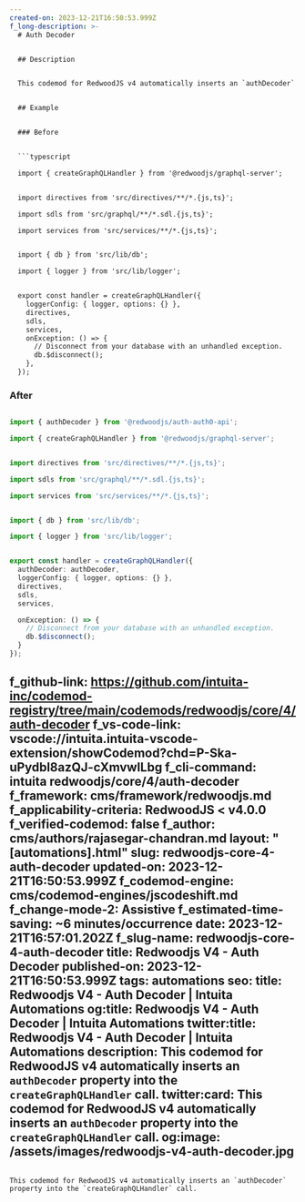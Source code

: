 ```yaml
---
created-on: 2023-12-21T16:50:53.999Z
f_long-description: >-
  # Auth Decoder


  ## Description


  This codemod for RedwoodJS v4 automatically inserts an `authDecoder` property into the `createGraphQLHandler` call if it's not already present. It also adds an import statement for `authDecoder` from `@redwoodjs/auth-auth0-api` at the beginning of the file, ensuring that the necessary functionality for authentication is correctly integrated.


  ## Example


  ### Before


  ```typescript

  import { createGraphQLHandler } from '@redwoodjs/graphql-server';


  import directives from 'src/directives/**/*.{js,ts}';

  import sdls from 'src/graphql/**/*.sdl.{js,ts}';

  import services from 'src/services/**/*.{js,ts}';


  import { db } from 'src/lib/db';

  import { logger } from 'src/lib/logger';


  export const handler = createGraphQLHandler({
    loggerConfig: { logger, options: {} },
    directives,
    sdls,
    services,
    onException: () => {
      // Disconnect from your database with an unhandled exception.
      db.$disconnect();
    },
  });

  ```


  ### After


  ```typescript

  import { authDecoder } from '@redwoodjs/auth-auth0-api';

  import { createGraphQLHandler } from '@redwoodjs/graphql-server';


  import directives from 'src/directives/**/*.{js,ts}';

  import sdls from 'src/graphql/**/*.sdl.{js,ts}';

  import services from 'src/services/**/*.{js,ts}';


  import { db } from 'src/lib/db';

  import { logger } from 'src/lib/logger';


  export const handler = createGraphQLHandler({
    authDecoder: authDecoder,
    loggerConfig: { logger, options: {} },
    directives,
    sdls,
    services,

    onException: () => {
      // Disconnect from your database with an unhandled exception.
      db.$disconnect();
    }
  });

  ```
f_github-link: https://github.com/intuita-inc/codemod-registry/tree/main/codemods/redwoodjs/core/4/auth-decoder
f_vs-code-link: vscode://intuita.intuita-vscode-extension/showCodemod?chd=P-Ska-uPydbl8azQJ-cXmvwILbg
f_cli-command: intuita redwoodjs/core/4/auth-decoder
f_framework: cms/framework/redwoodjs.md
f_applicability-criteria: RedwoodJS < v4.0.0
f_verified-codemod: false
f_author: cms/authors/rajasegar-chandran.md
layout: "[automations].html"
slug: redwoodjs-core-4-auth-decoder
updated-on: 2023-12-21T16:50:53.999Z
f_codemod-engine: cms/codemod-engines/jscodeshift.md
f_change-mode-2: Assistive
f_estimated-time-saving: ~6 minutes/occurrence
date: 2023-12-21T16:57:01.202Z
f_slug-name: redwoodjs-core-4-auth-decoder
title: Redwoodjs V4 - Auth Decoder
published-on: 2023-12-21T16:50:53.999Z
tags: automations
seo:
  title: Redwoodjs V4 - Auth Decoder | Intuita Automations
  og:title: Redwoodjs V4 - Auth Decoder | Intuita Automations
  twitter:title: Redwoodjs V4 - Auth Decoder | Intuita Automations
  description: This codemod for RedwoodJS v4 automatically inserts an
    `authDecoder` property into the `createGraphQLHandler` call.
  twitter:card: This codemod for RedwoodJS v4 automatically inserts an
    `authDecoder` property into the `createGraphQLHandler` call.
  og:image: /assets/images/redwoodjs-v4-auth-decoder.jpg
---
```

This codemod for RedwoodJS v4 automatically inserts an `authDecoder` property into the `createGraphQLHandler` call.

